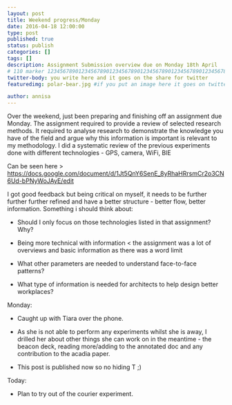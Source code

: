 ```yaml
---
layout: post
title: Weekend progress/Monday
date: 2016-04-18 12:00:00
type: post
published: true
status: publish
categories: []
tags: []
description: Assignment Submission overview due on Monday 18th April
# 110 marker 1234567890123456789012345678901234567890123456789012345678901234567890123456789012345678901234567890123456789
twitter-body: you write here and it goes on the share for twitter
featuredimg: polar-bear.jpg #if you put an image here it goes on twitter too

author: annisa
---
```


Over the weekend, just been preparing and finishing off an assignment due Monday. The assignment required to provide a review of selected research methods. It required to analyse research to demonstrate the knowledge you have of the field and argue why this information is important is relevant to my methodology.
I did a systematic review of the previous experiments done with different technologies - GPS, camera, WiFi, BlE

Can be seen here > https://docs.google.com/document/d/1Jt5QnY6SenE_8yRhaHRrsmCr2o3CN6Ud-bPNyWoJAyE/edit

I got good feedback but being critical on myself, it needs to be further further further refined and have a better structure - better flow, better information. 
Something i should think about: 

- Should I only focus on those technologies listed in that assignment? Why?

- Being more technical with information < the assignment was a lot of overviews and basic information as there was a word limit

- What other parameters are needed to understand face-to-face patterns?

- What type of information is needed for architects to help design better workplaces?

Monday:

- Caught up with Tiara over the phone.

- As she is not able to perform any experiments whilst she is away, I drilled her about other things she can work on in the meantime - the beacon deck, reading more/adding to the annotated doc and any contribution to the acadia paper. 

- This post is published now so no hiding T ;)

Today:

- Plan to try out of the courier experiment. 
